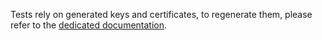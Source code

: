 Tests rely on generated keys and certificates, to regenerate them, please refer to the [dedicated documentation](./resources/io/gravitee/policy/jws/cert-with-crl/README.md).